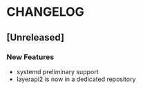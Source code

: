 # CHANGELOG


## [Unreleased]

### New Features
- systemd preliminary support
- layerapi2 is now in a dedicated repository






